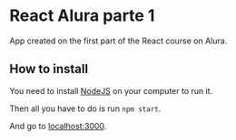 # React Alura parte 1

App created on the first part of the React course on Alura.

## How to install

You need to install [NodeJS](https://nodejs.org) on your computer to run it.

Then all you have to do is run `npm start`. 

And go to [localhost:3000](http://localhost:3000).



